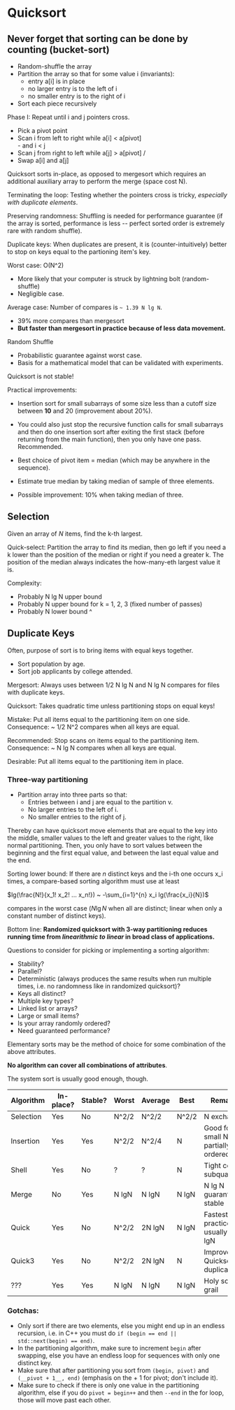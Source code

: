 # Quicksort

## Never forget that sorting can be done by counting (bucket-sort)

- Random-shuffle the array
- Partition the array so that for some value i (invariants):
	+ entry a[i] is in place
	+ no larger entry is to the left of i
	+ no smaller entry is to the right of i
- Sort each piece recursively

Phase I: Repeat until i and j pointers cross.

- Pick a pivot point
- Scan i from left to right while a[i] < a[pivot] \
												   - and i < j
- Scan j from right to left while a[j] > a[pivot] /  
- Swap a[i] and a[j]

Quicksort sorts in-place, as opposed to mergesort which requires an additional auxiliary array to perform the merge (space cost N).

Terminating the loop: Testing whether the pointers cross is tricky, *especially with duplicate elements*.

Preserving randomness: Shuffling is needed for performance guarantee (if the array is sorted, performance is less -- perfect sorted order is extremely rare with random shuffle).

Duplicate keys: When duplicates are present, it is (counter-intuitively) better to stop on keys equal to the partioning item's key.

Worst case: O(N^2)
- More likely that your computer is struck by lightning bolt (random-shuffle)
- Negligible case.

Average case: Number of compares is `~ 1.39 N lg N`.
- 39% more compares than mergesort
- __But faster than mergesort in practice because of less data movement.__

Random Shuffle
- Probabilistic guarantee against worst case.
- Basis for a mathematical model that can be validated with experiments.

Quicksort is not stable!

Practical improvements:

- Insertion sort for small subarrays of some size less than a cutoff size between __10__ and 20 (improvement about 20%).
- You could also just stop the recursive function calls for small subarrays and then do one insertion sort after exiting the first stack (before returning from the main function), then you only have one pass. Recommended.

- Best choice of pivot item = median (which may be anywhere in the sequence).
- Estimate true median by taking median of sample of three elements.
- Possible improvement: 10% when taking median of three.

## Selection

Given an array of *N* items, find the k-th largest.

Quick-select: Partition the array to find its median, then go left if you need a k lower than the position of the median or right if you need a greater k. The position of the median always indicates the how-many-eth largest value it is.

Complexity:
 - Probably N lg N upper bound
 - Probably N upper bound for k = 1, 2, 3 (fixed number of passes)
 - Probably N lower bound ^

## Duplicate Keys

Often, purpose of sort is to bring items with equal keys together.

- Sort population by age.
- Sort job applicants by college attended.

Mergesort: Always uses between 1/2 N lg N and N lg N compares for files with duplicate keys.

Quicksort: Takes quadratic time unless partitioning stops on equal keys!

Mistake: Put all items equal to the partitioning item on one side.
Consequence: ~ 1/2 N^2 compares when all keys are equal.

Recommended: Stop scans on items equal to the partitioning item.
Consequence: ~ N lg N compares when all keys are equal.

Desirable: Put all items equal to the partitioning item in place.

### Three-way partitioning

- Partition array into three parts so that:
	+ Entries between i and j are equal to the partition v.
	+ No larger entries to the left of i.
	+ No smaller entries to the right of j.

Thereby can have quicksort move elements that are equal to the key into the middle, smaller values to the left and greater values to the right, like normal partitioning. Then, you only have to sort values between the beginning and the first equal value, and between the last equal value and the end.

Sorting lower bound: If there are *n* distinct keys and the i-th one occurs x_i times, a compare-based sorting algorithm must use at least

$lg(\frac{N!}{x_1! x_2! ... x_n!}) ~ -\sum_{i=1}^{n} x_i lg(\frac{x_i}{N})$

compares in the worst case ($N \lg N$ when all are distinct; linear when only a constant number of distinct keys).

Bottom line: __Randomized quicksort with 3-way partitioning reduces running time from *linearithmic to linear* in broad class of applications.__

Questions to consider for picking or implementing a sorting algorithm:

- Stability?
- Parallel?
- Deterministic (always produces the same results when run multiple times, i.e. no randomness like in randomized quicksort)?
- Keys all distinct?
- Multiple key types?
- Linked list or arrays?
- Large or small items?
- Is your array randomly ordered?
- Need guaranteed performance?


Elementary sorts may be the method of choice for some combination of the above attributes.

__No algorithm can cover all combinations of attributes__.

The system sort is usually good enough, though.

Algorithm | In-place? | Stable? | Worst | Average | Best  | Remarks
----------|-----------|---------|-------|---------|-------|-------------------------------------
Selection |    Yes    |    No   | N^2/2 |  N^2/2  | N^2/2 | N exchanges
Insertion |    Yes    |   Yes   | N^2/2 | N^2/4   |   N   | Good for small N or partially ordered
Shell     |    Yes    |   No    |  ?    |    ?    |   N   | Tight code, subquadratic
Merge     |    No     |   Yes   | N lgN |  N lgN  | N lgN | N lg N guarantee, stable
Quick     |   Yes     |   No    | N^2/2 |  2N lgN | N lgN | Fastest in practice, usually N lgN
Quick3    |   Yes     |   No    | N^2/2 |  2N lgN |   N   | Improves Quicksort for duplicates
???       |   Yes     |  Yes    | N lgN |  N lgN  | N lgN | Holy sorting grail

### Gotchas:

* Only sort if there are two elements, else you might end up in an endless recursion, i.e. in C++ you must do `if (begin == end || std::next(begin) == end)`.
* In the partitioning algorithm, make sure to increment `begin` after swapping, else you have an endless loop for sequences with only one distinct key.
* Make sure that after partitioning you sort from `(begin, pivot)` and `(__pivot + 1__, end)` (emphasis on the + 1 for pivot; don't include it).
* Make sure to check if there is only one value in the partitioning algorithm, else if you do `pivot = begin++` and then `--end` in the for loop, those will move past each other.
